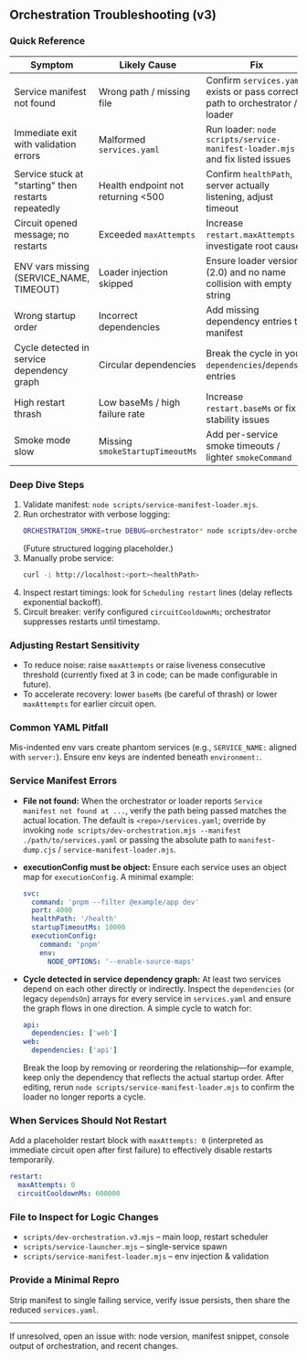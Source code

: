 ## Orchestration Troubleshooting (v3)

### Quick Reference

| Symptom                                              | Likely Cause                       | Fix                                                                          |
| ---------------------------------------------------- | ---------------------------------- | ---------------------------------------------------------------------------- |
| Service manifest not found                           | Wrong path / missing file          | Confirm `services.yaml` exists or pass correct path to orchestrator / loader |
| Immediate exit with validation errors                | Malformed `services.yaml`          | Run loader: `node scripts/service-manifest-loader.mjs` and fix listed issues |
| Service stuck at "starting" then restarts repeatedly | Health endpoint not returning <500 | Confirm `healthPath`, server actually listening, adjust timeout              |
| Circuit opened message; no restarts                  | Exceeded `maxAttempts`             | Increase `restart.maxAttempts` or investigate root cause                     |
| ENV vars missing (SERVICE_NAME, TIMEOUT)             | Loader injection skipped           | Ensure loader version (2.0) and no name collision with empty string          |
| Wrong startup order                                  | Incorrect dependencies             | Add missing dependency entries to manifest                                   |
| Cycle detected in service dependency graph           | Circular dependencies              | Break the cycle in your `dependencies`/`dependsOn` entries                   |
| High restart thrash                                  | Low baseMs / high failure rate     | Increase `restart.baseMs` or fix stability issues                            |
| Smoke mode slow                                      | Missing `smokeStartupTimeoutMs`    | Add per-service smoke timeouts / lighter `smokeCommand`                      |

### Deep Dive Steps

1. Validate manifest: `node scripts/service-manifest-loader.mjs`.
2. Run orchestrator with verbose logging:
   ```bash
   ORCHESTRATION_SMOKE=true DEBUG=orchestrator* node scripts/dev-orchestration.mjs --monitor
   ```
   (Future structured logging placeholder.)
3. Manually probe service:
   ```bash
   curl -i http://localhost:<port><healthPath>
   ```
4. Inspect restart timings: look for `Scheduling restart` lines (delay reflects exponential
   backoff).
5. Circuit breaker: verify configured `circuitCooldownMs`; orchestrator suppresses restarts until
   timestamp.

### Adjusting Restart Sensitivity

- To reduce noise: raise `maxAttempts` or raise liveness consecutive threshold (currently fixed at 3
  in code; can be made configurable in future).
- To accelerate recovery: lower `baseMs` (be careful of thrash) or lower `maxAttempts` for earlier
  circuit open.

### Common YAML Pitfall

Mis-indented env vars create phantom services (e.g., `SERVICE_NAME:` aligned with `server:`). Ensure
env keys are indented beneath `environment:`.

### Service Manifest Errors

- **File not found:** When the orchestrator or loader reports `Service manifest not found at ...`,
  verify the path being passed matches the actual location. The default is `<repo>/services.yaml`;
  override by invoking `node scripts/dev-orchestration.mjs --manifest ./path/to/services.yaml` or
  passing the absolute path to `manifest-dump.cjs` / `service-manifest-loader.mjs`.
- **executionConfig must be object:** Ensure each service uses an object map for `executionConfig`.
  A minimal example:

  ```yaml
  svc:
    command: 'pnpm --filter @example/app dev'
    port: 4000
    healthPath: '/health'
    startupTimeoutMs: 10000
    executionConfig:
      command: 'pnpm'
      env:
        NODE_OPTIONS: '--enable-source-maps'
  ```

- **Cycle detected in service dependency graph:** At least two services depend on each other
  directly or indirectly. Inspect the `dependencies` (or legacy `dependsOn`) arrays for every
  service in `services.yaml` and ensure the graph flows in one direction. A simple cycle to watch
  for:

  ```yaml
  api:
    dependencies: ['web']
  web:
    dependencies: ['api']
  ```

  Break the loop by removing or reordering the relationship—for example, keep only the dependency
  that reflects the actual startup order. After editing, rerun
  `node scripts/service-manifest-loader.mjs` to confirm the loader no longer reports a cycle.

### When Services Should Not Restart

Add a placeholder restart block with `maxAttempts: 0` (interpreted as immediate circuit open after
first failure) to effectively disable restarts temporarily.

```yaml
restart:
  maxAttempts: 0
  circuitCooldownMs: 600000
```

### File to Inspect for Logic Changes

- `scripts/dev-orchestration.v3.mjs` – main loop, restart scheduler
- `scripts/service-launcher.mjs` – single-service spawn
- `scripts/service-manifest-loader.mjs` – env injection & validation

### Provide a Minimal Repro

Strip manifest to single failing service, verify issue persists, then share the reduced
`services.yaml`.

---

If unresolved, open an issue with: node version, manifest snippet, console output of orchestration,
and recent changes.
